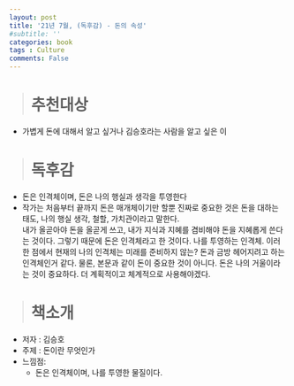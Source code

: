 ```yaml
---
layout: post
title: '21년 7월, (독후감) - 돈의 속성'
#subtitle: ''
categories: book
tags : Culture
comments: False
---
```



># 추천대상  

- 가볍게 돈에 대해서 알고 싶거나 김승호라는 사람을 알고 싶은 이

># 독후감 
 
- 돈은 인격체이며, 돈은 나의 행실과 생각을 투영한다
- 작가는 처음부터 끝까지 돈은 매개체이기만 할뿐 진짜로 중요한 것은 돈을 대하는 태도, 나의 행실 생각, 철할, 가치관이라고 말한다.  
  내가 올곧아야 돈을 올곧게 쓰고, 내가 지식과 지혜를 겸비해야 돈을 지혜롭게 쓴다는 것이다. 그렇기 때문에 돈은 인격체라고 한 것이다. 나를 투영하는 인격체. 
  이러한 점에서 현재의 나의 인격체는 미래를 준비하지 않는? 돈과 금방 헤어지려고 하는 인격체인거 같다. 물론, 본문과 같이 돈이 중요한 것이 아니다. 돈은 나의 거울이라는 것이 중요하다. 
  더 계획적이고 체계적으로 사용해야겠다.
   
  
># 책소개
  
- 저자 : 김승호
- 주제 : 돈이란 무엇인가
- 느낌점:
    - 돈은 인격체이며, 나를 투영한 물질이다.   





	